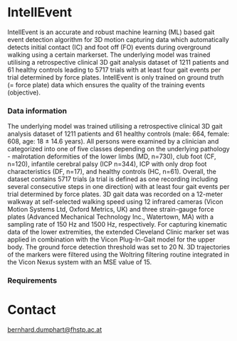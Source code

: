 # IntellEvent

IntellEvent is an accurate and robust machine learning (ML) based gait event detection algorithm for 3D motion capturing data which automatically detects initial contact (IC) and foot off (FO) events during overground walking using a certain markerset. The underlying model was trained utilising a retrospective clinical 3D gait analysis dataset of 1211 patients and 61 healthy controls leading to 5717 trials with at least four gait events per trial determined by force plates. 
IntellEvent is only trained on ground truth (= force plate) data which ensures the quality of the training events (objective).



### Data information
The underlying model was trained utilising a retrospective clinical 3D gait analysis dataset of 1211 patients and 61 healthy controls (male: 664, female: 608, age: 18 $\pm$ 14.6 years). All persons were examined by a clinician and categorized into one of five classes depending on the underlying pathology - malrotation deformities of the lower limbs (MD, n=730), club foot (CF, n=120), infantile cerebral palsy (ICP n=344), ICP with only drop foot characteristics (DF, n=17), and healthy controls (HC, n=61). Overall, the dataset contains 5717 trials (a trial is defined as one recording including several consecutive steps in one direction) with at least four gait events per trial determined by force plates.
3D gait data was recorded on a 12-meter walkway at self-selected walking speed using 12 infrared cameras (Vicon Motion Systems Ltd, Oxford Metrics, UK) and three strain-gauge force plates (Advanced Mechanical Technology Inc., Watertown, MA) with a sampling rate of 150 Hz and 1500 Hz, respectively. 
For capturing kinematic data of the lower extremities, the extended Cleveland Clinic marker set was applied in combination with the Vicon Plug-In-Gait model for the upper body. The ground force detection threshold was set to 20 N. 3D trajectories of the markers were filtered using the Woltring filtering routine integrated in the Vicon Nexus system with an MSE value of 15. 

### Requirements


### 


# Contact
bernhard.dumphart@fhstp.ac.at



